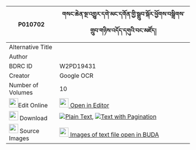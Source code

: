 |P010702|གསང་ཆེན་སྔ་འགྱུར་དགེ་མང་དགོན་གྱི་སྒྲུབ་སྐོར་ཕྱོགས་བསྒྲིགས་གྲུབ་གཉིས་འདོད་དགུའི་བང་མཛོད། 
| --- | --- 
|Alternative Title |
|Author | 
|BDRC ID | W2PD19431
|Creator | Google OCR
|Number of Volumes| 10
|<img width="25" src="https://img.icons8.com/color/25/000000/edit-property.png">Edit Online| [<img width="25" src="https://avatars.githubusercontent.com/u/45091458?s=200&v=4"> Open in Editor](http://editor.openpecha.org/P010702)
|<img width="25" src="https://img.icons8.com/fluent/48/000000/download-2.png"/>  Download | [![](https://img.icons8.com/color/20/000000/txt.png)Plain Text](https://github.com/Openpecha/P010702/releases/download/v1/sang_chen_nga_gyur_ge_mang_gon_plain_P010702.zip), [![](https://img.icons8.com/color/20/000000/txt.png)Text with Pagination](https://github.com/Openpecha/P010702/releases/download/v1/sang_chen_nga_gyur_ge_mang_gon_pages_P010702.zip)
|<img width="25" src="https://img.icons8.com/plasticine/100/000000/pictures-folder.png"/>  Source Images | [<img width="25" src="https://library.bdrc.io/icons/BUDA-small.svg"> Images of text file open in BUDA](https://library.bdrc.io/show/bdr:W2PD19431)